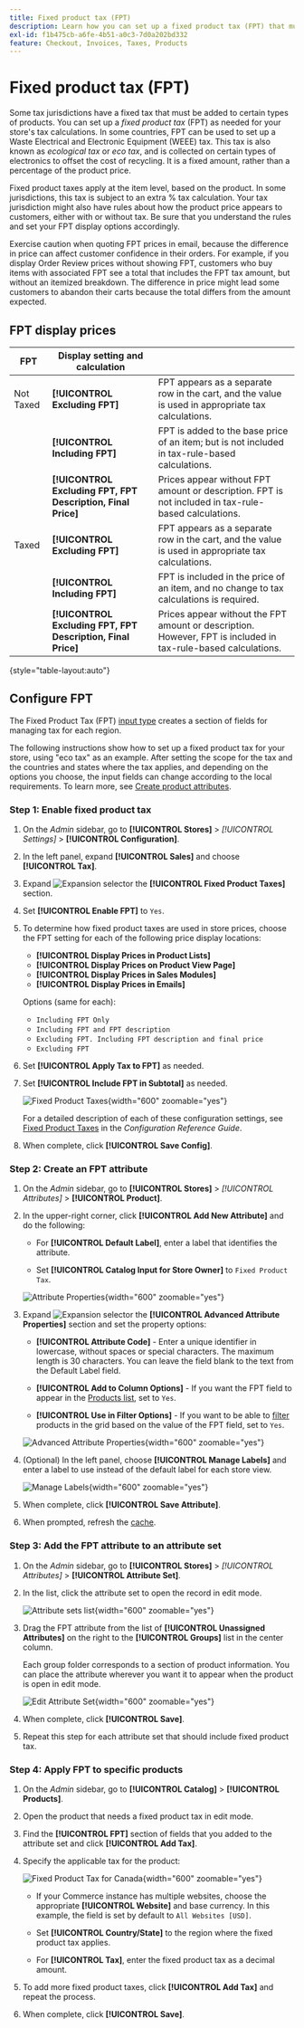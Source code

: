 ```yaml
---
title: Fixed product tax (FPT)
description: Learn how you can set up a fixed product tax (FPT) that must be added to certain types of products.
exl-id: f1b475cb-a6fe-4b51-a0c3-7d0a202bd332
feature: Checkout, Invoices, Taxes, Products
---
```

# Fixed product tax (FPT)

Some tax jurisdictions have a fixed tax that must be added to certain types of products. You can set up a _fixed product tax_ (FPT) as needed for your store's tax calculations. In some countries, FPT can be used to set up a Waste Electrical and Electronic Equipment (WEEE) tax. This tax is also known as _ecological tax_ or _eco tax_, and is collected on certain types of electronics to offset the cost of recycling. It is a fixed amount, rather than a percentage of the product price.

Fixed product taxes apply at the item level, based on the product. In some jurisdictions, this tax is subject to an extra % tax calculation. Your tax jurisdiction might also have rules about how the product price appears to customers, either with or without tax. Be sure that you understand the rules and set your FPT display options accordingly.

Exercise caution when quoting FPT prices in email, because the difference in price can affect customer confidence in their orders. For example, if you display Order Review prices without showing FPT, customers who buy items with associated FPT see a total that includes the FPT tax amount, but without an itemized breakdown. The difference in price might lead some customers to abandon their carts because the total differs from the amount expected.

## FPT display prices

|FPT|Display setting and calculation| |
|--- |--- |---|
|Not Taxed|**[!UICONTROL Excluding FPT]**|FPT appears as a separate row in the cart, and the  value is used in appropriate tax calculations.|
| |**[!UICONTROL Including FPT]**|FPT is added to the base price of an item; but is not included in tax-rule-based calculations.|
| |**[!UICONTROL Excluding FPT, FPT Description, Final Price]**|Prices appear without FPT amount or description. FPT is not included in tax-rule-based calculations.|
|Taxed|**[!UICONTROL Excluding FPT]**|FPT appears as a separate row in the cart, and the  value is used in appropriate tax calculations.|
| |**[!UICONTROL Including FPT]**|FPT is included in the price of an item, and no change to tax calculations is required.|
| |**[!UICONTROL Excluding FPT, FPT Description, Final Price]**|Prices appear without the FPT amount or description. However, FPT is included in tax-rule-based calculations.|

{style="table-layout:auto"}

## Configure FPT

The Fixed Product Tax (FPT) [input type](../catalog/attributes-input-types.md) creates a section of fields for managing tax for each region.

The following instructions show how to set up a fixed product tax for your store, using "eco tax" as an example. After setting the scope for the tax and the countries and states where the tax applies, and depending on the options you choose, the input fields can change according to the local requirements. To learn more, see [Create product attributes](../catalog/attribute-product-create.md).

### Step 1: Enable fixed product tax

1. On the _Admin_ sidebar, go to **[!UICONTROL Stores]** > _[!UICONTROL Settings]_ > **[!UICONTROL Configuration]**.

1. In the left panel, expand **[!UICONTROL Sales]** and choose **[!UICONTROL Tax]**.

1. Expand ![Expansion selector](../assets/icon-display-expand.png) the **[!UICONTROL Fixed Product Taxes]** section.

1. Set **[!UICONTROL Enable FPT]** to `Yes`.

1. To determine how fixed product taxes are used in store prices, choose the FPT setting for each of the following price display locations:

   - **[!UICONTROL Display Prices in Product Lists]**
   - **[!UICONTROL Display Prices on Product View Page]**
   - **[!UICONTROL Display Prices in Sales Modules]**
   - **[!UICONTROL Display Prices in Emails]**

   Options (same for each):

   - `Including FPT Only`
   - `Including FPT and FPT description`
   - `Excluding FPT. Including FPT description and final price`
   - `Excluding FPT`

1. Set **[!UICONTROL Apply Tax to FPT]** as needed.

1. Set **[!UICONTROL Include FPT in Subtotal]** as needed.

   ![Fixed Product Taxes](../configuration-reference/sales/assets/tax-fixed-product-taxes.png){width="600" zoomable="yes"}

   For a detailed description of each of these configuration settings, see [Fixed Product Taxes](../configuration-reference/sales/tax.md#fixed-product-taxes) in the _Configuration Reference Guide_.

1. When complete, click **[!UICONTROL Save Config]**.

### Step 2: Create an FPT attribute

1. On the _Admin_ sidebar, go to **[!UICONTROL Stores]** > _[!UICONTROL Attributes]_ > **[!UICONTROL Product]**.

1. In the upper-right corner, click **[!UICONTROL Add New Attribute]** and do the following:

   - For **[!UICONTROL Default Label]**, enter a label that identifies the attribute.

   - Set **[!UICONTROL Catalog Input for Store Owner]** to `Fixed Product Tax`.

   ![Attribute Properties](./assets/tax-fpt-attribute-properties.png){width="600" zoomable="yes"}

1. Expand ![Expansion selector](../assets/icon-display-expand.png) the **[!UICONTROL Advanced Attribute Properties]** section and set the property options:

   - **[!UICONTROL Attribute Code]** - Enter a unique identifier in lowercase, without spaces or special characters. The maximum length is 30 characters. You can leave the field blank to the text from the Default Label field.

   - **[!UICONTROL Add to Column Options]** - If you want the FPT field to appear in the [Products list](../catalog/products-list.md), set to `Yes`.

   - **[!UICONTROL Use in Filter Options]** - If you want to be able to [filter](../getting-started/admin-workspace.md) products in the grid based on the value of the FPT field, set to `Yes`.

   ![Advanced Attribute Properties](./assets/tax-fpt-advanced-attribute-properties.png){width="600" zoomable="yes"}

1. (Optional) In the left panel, choose **[!UICONTROL Manage Labels]** and enter a label to use instead of the default label for each store view.

   ![Manage Labels](./assets/attribute-new-manage-labels.png){width="600" zoomable="yes"}

1. When complete, click **[!UICONTROL Save Attribute]**.

1. When prompted, refresh the [cache](../systems/cache-management.md).

### Step 3: Add the FPT attribute to an attribute set

1. On the _Admin_ sidebar, go to **[!UICONTROL Stores]** > _[!UICONTROL Attributes]_ > **[!UICONTROL Attribute Set]**.

1. In the list, click the attribute set to open the record in edit mode.

   ![Attribute sets list](./assets/attribute-sets-list.png){width="600" zoomable="yes"}

1. Drag the FPT attribute from the list of **[!UICONTROL Unassigned Attributes]** on the right to the **[!UICONTROL Groups]** list in the center column.

   Each group folder corresponds to a section of product information. You can place the attribute wherever you want it to appear when the product is open in edit mode.

   ![Edit Attribute Set](./assets/tax-fpt-attribute-set-drag.png){width="600" zoomable="yes"}

1. When complete, click **[!UICONTROL Save]**.

1. Repeat this step for each attribute set that should include fixed product tax.

### Step 4: Apply FPT to specific products

1. On the _Admin_ sidebar, go to **[!UICONTROL Catalog]** > **[!UICONTROL Products]**.

1. Open the product that needs a fixed product tax in edit mode.

1. Find the **[!UICONTROL FPT]** section of fields that you added to the attribute set and click **[!UICONTROL Add Tax]**.

1. Specify the applicable tax for the product:

   ![Fixed Product Tax for Canada](./assets/tax-product-fpt-canada.png){width="600" zoomable="yes"}

   - If your Commerce instance has multiple websites, choose the appropriate **[!UICONTROL Website]** and base currency. In this example, the field is set by default to `All Websites [USD]`.

   - Set **[!UICONTROL Country/State]** to the region where the fixed product tax applies.

   - For **[!UICONTROL Tax]**, enter the fixed product tax as a decimal amount.

1. To add more fixed product taxes, click **[!UICONTROL Add Tax]** and repeat the process.

1. When complete, click **[!UICONTROL Save]**.
